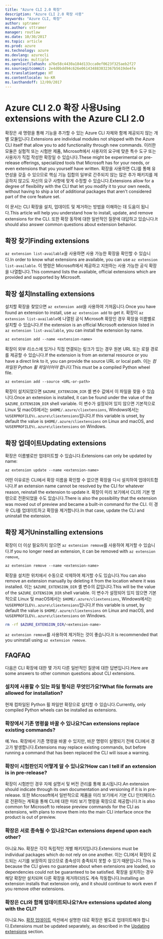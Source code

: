 ```yaml
---
title: "Azure CLI 2.0 확장"
description: "Azure CLI 2.0 확장 사용"
keywords: "Azure CLI, 확장"
author: sptramer
ms.author: sttramer
manager: routlaw
ms.date: 10/30/2017
ms.topic: article
ms.prod: azure
ms.technology: azure
ms.devlang: azurecli
ms.service: multiple
ms.openlocfilehash: a76e58c4430a184d133cca0ef0623f325aeb2f27
ms.sourcegitcommit: 2e4d0bdd94c626e061434883032367b5619de4fe
ms.translationtype: HT
ms.contentlocale: ko-KR
ms.lasthandoff: 12/09/2017
---
```

# <a name="using-extensions-with-the-azure-cli-20"></a><span data-ttu-id="af5e6-104">Azure CLI 2.0 확장 사용</span><span class="sxs-lookup"><span data-stu-id="af5e6-104">Using extensions with the Azure CLI 2.0</span></span>

<span data-ttu-id="af5e6-105">확장은 새 명령을 통해 기능을 추가할 수 있는 Azure CLI 자체와 함께 제공되지 않는 개별 모듈입니다.</span><span class="sxs-lookup"><span data-stu-id="af5e6-105">Extensions are individual modules not shipped with the Azure CLI itself that allow you to add functionality through new commands.</span></span> <span data-ttu-id="af5e6-106">이러한 모듈은 실험적 또는 시험판 제품, Microsoft에서 사용자의 요구에 맞춘 특수 도구 또는 사용자가 직접 작성한 확장일 수 있습니다.</span><span class="sxs-lookup"><span data-stu-id="af5e6-106">These might be experimental or pre-release offerings, specialized tools that Microsoft has for your needs, or even extensions that you yourself have written.</span></span> <span data-ttu-id="af5e6-107">확장을 사용하면 CLI를 통해 유연성을 갖출 수 있으므로 핵심 기능 집합의 일부로 간주되지 않는 많은 추가 패키지를 제공하지 않고도 자신의 요구 사항에 맞게 수정할 수 있습니다.</span><span class="sxs-lookup"><span data-stu-id="af5e6-107">Extensions allow for a degree of flexibility with the CLI that let you modify it to your own needs, without having to ship a lot of additional packages that aren't considered part of the core feature set.</span></span>

<span data-ttu-id="af5e6-108">이 문서는 CLI 확장을 설치, 업데이트 및 제거하는 방법을 이해하는 데 도움이 됩니다.</span><span class="sxs-lookup"><span data-stu-id="af5e6-108">This article will help you understand how to install, update, and remove extensions for the CLI.</span></span> <span data-ttu-id="af5e6-109">또한 확장 동작에 대한 일반적인 질문에 대답하고 있습니다.</span><span class="sxs-lookup"><span data-stu-id="af5e6-109">It should also answer common questions about extension behavior.</span></span>

## <a name="finding-extensions"></a><span data-ttu-id="af5e6-110">확장 찾기</span><span class="sxs-lookup"><span data-stu-id="af5e6-110">Finding extensions</span></span>

<span data-ttu-id="af5e6-111">`az extension list-available`을 사용하면 사용 가능한 확장을 확인할 수 있습니다.</span><span class="sxs-lookup"><span data-stu-id="af5e6-111">In order to know what extensions are available, you can use `az extension list-available`.</span></span> <span data-ttu-id="af5e6-112">이 명령은 Microsoft에서 제공하고 지원하는 사용 가능한 공식 확장을 나열합니다.</span><span class="sxs-lookup"><span data-stu-id="af5e6-112">This command lists the available, official extensions which are provided and supported by Microsoft.</span></span>

## <a name="installing-extensions"></a><span data-ttu-id="af5e6-113">확장 설치</span><span class="sxs-lookup"><span data-stu-id="af5e6-113">Installing extensions</span></span>

<span data-ttu-id="af5e6-114">설치할 확장을 찾았으면 `az extension add`을 사용하여 가져옵니다.</span><span class="sxs-lookup"><span data-stu-id="af5e6-114">Once you have found an extension to install, use `az extension add` to get it.</span></span> <span data-ttu-id="af5e6-115">확장이 `az extension list-available`에 나열된 공식 Microsoft 확장인 경우 확장을 이름별로 설치할 수 있습니다.</span><span class="sxs-lookup"><span data-stu-id="af5e6-115">If the extension is an official Microsoft extension listed in `az extension list-available`, you can install the extension by name.</span></span>

```azurecli
az extension add --name <extension-name>
```

<span data-ttu-id="af5e6-116">확장이 외부 리소스에 있거나 직접 연결되는 링크가 있는 경우 원본 URL 또는 로컬 경로를 제공할 수 있습니다.</span><span class="sxs-lookup"><span data-stu-id="af5e6-116">If the extension is from an external resource or you have a direct link to it, you can provide the source URL or local path.</span></span> <span data-ttu-id="af5e6-117">이는 _컴파일된 Python 휠 파일이어야 합니다_.</span><span class="sxs-lookup"><span data-stu-id="af5e6-117">This _must_ be a compiled Python wheel file.</span></span>

```azurecli
az extension add --source <URL-or-path>
```

<span data-ttu-id="af5e6-118">확장이 설치되었으면 `$AZURE_EXTENSION_DIR` 셸 변수 값에서 이 파일을 찾을 수 있습니다.</span><span class="sxs-lookup"><span data-stu-id="af5e6-118">Once an extension is installed, it can be found under the value of the `$AZURE_EXTENSION_DIR` shell variable.</span></span> <span data-ttu-id="af5e6-119">이 변수가 설정되어 있지 않으면 기본적으로 Linux 및 macOS에서는 `$HOME/.azure/cliextensions`, Windows에서는 `%USERPROFILE%\.azure\cliextensions`입니다.</span><span class="sxs-lookup"><span data-stu-id="af5e6-119">If this variable is unset, by default the value is `$HOME/.azure/cliextensions` on Linux and macOS, and `%USERPROFILE%\.azure\cliextensions` on Windows.</span></span>

## <a name="updating-extensions"></a><span data-ttu-id="af5e6-120">확장 업데이트</span><span class="sxs-lookup"><span data-stu-id="af5e6-120">Updating extensions</span></span>

<span data-ttu-id="af5e6-121">확장은 이름별로만 업데이트할 수 있습니다.</span><span class="sxs-lookup"><span data-stu-id="af5e6-121">Extensions can only be updated by name:</span></span>

```azurecli
az extension update --name <extension-name>
```

<span data-ttu-id="af5e6-122">어떤 이유로든 CLI에서 확장 이름을 확인할 수 없으면 확장을 다시 설치하여 업데이트합니다.</span><span class="sxs-lookup"><span data-stu-id="af5e6-122">If an extension name cannot be resolved by the CLI for whatever reason, reinstall the extension to update it.</span></span> <span data-ttu-id="af5e6-123">확장이 미리 보기에서 CLI의 기본 명령으로 전환되었을 수도 있습니다.</span><span class="sxs-lookup"><span data-stu-id="af5e6-123">There is also the possibility that the extension was moved out of preview and became a built-in command for the CLI.</span></span> <span data-ttu-id="af5e6-124">이 경우 CLI를 업데이트하고 확장을 제거합니다.</span><span class="sxs-lookup"><span data-stu-id="af5e6-124">In that case, update the CLI and uninstall the extension.</span></span>

## <a name="uninstalling-extensions"></a><span data-ttu-id="af5e6-125">확장 제거</span><span class="sxs-lookup"><span data-stu-id="af5e6-125">Uninstalling extensions</span></span>

<span data-ttu-id="af5e6-126">확장이 더 이상 필요하지 않으면 `az extension remove`를 사용하여 제거할 수 있습니다.</span><span class="sxs-lookup"><span data-stu-id="af5e6-126">If you no longer need an extension, it can be removed with `az extension remove`,</span></span>

```azurecli
az extension remove --name <extension-name>
```

<span data-ttu-id="af5e6-127">확장을 설치한 위치에서 수동으로 삭제하여 제거할 수도 있습니다.</span><span class="sxs-lookup"><span data-stu-id="af5e6-127">You can also remove an extension manually by deleting it from the location where it was installed.</span></span> <span data-ttu-id="af5e6-128">이는 `$AZURE_EXTENSION_DIR` 셸 변수의 값입니다.</span><span class="sxs-lookup"><span data-stu-id="af5e6-128">This will be the value of the `$AZURE_EXTENSION_DIR` shell variable.</span></span> <span data-ttu-id="af5e6-129">이 변수가 설정되어 있지 않으면 기본적으로 Linux 및 macOS에서는 `$HOME/.azure/cliextensions`, Windows에서는 `%USERPROFILE%\.azure\cliextensions`입니다.</span><span class="sxs-lookup"><span data-stu-id="af5e6-129">If this variable is unset, by default the value is `$HOME/.azure/cliextensions` on Linux and macOS, and `%USERPROFILE%\.azure\cliextensions` on Windows.</span></span>

```bash
rm -rf $AZURE_EXTENSION_DIR/<extension-name>
```

<span data-ttu-id="af5e6-130">`az extension remove`를 사용하여 제거하는 것이 좋습니다.</span><span class="sxs-lookup"><span data-stu-id="af5e6-130">It is recommended that you uninstall using `az extension remove`.</span></span>

## <a name="faq"></a><span data-ttu-id="af5e6-131">FAQ</span><span class="sxs-lookup"><span data-stu-id="af5e6-131">FAQ</span></span>

<span data-ttu-id="af5e6-132">다음은 CLI 확장에 대한 몇 가지 다른 일반적인 질문에 대한 답변입니다.</span><span class="sxs-lookup"><span data-stu-id="af5e6-132">Here are some answers to other common questions about CLI extensions.</span></span>

### <a name="what-file-formats-are-allowed-for-installation"></a><span data-ttu-id="af5e6-133">설치에 사용할 수 있는 파일 형식은 무엇인가요?</span><span class="sxs-lookup"><span data-stu-id="af5e6-133">What file formats are allowed for installation?</span></span>

<span data-ttu-id="af5e6-134">현재 컴파일된 Python 휠 파일만 확장으로 설치할 수 있습니다.</span><span class="sxs-lookup"><span data-stu-id="af5e6-134">Currently, only compiled Python wheels can be installed as extensions.</span></span>

### <a name="can-extensions-replace-existing-commands"></a><span data-ttu-id="af5e6-135">확장에서 기존 명령을 바꿀 수 있나요?</span><span class="sxs-lookup"><span data-stu-id="af5e6-135">Can extensions replace existing commands?</span></span>

<span data-ttu-id="af5e6-136">예.</span><span class="sxs-lookup"><span data-stu-id="af5e6-136">Yes.</span></span> <span data-ttu-id="af5e6-137">확장에서 기존 명령을 바꿀 수 있지만, 바꾼 명령이 실행되기 전에 CLI에서 경고가 발생합니다.</span><span class="sxs-lookup"><span data-stu-id="af5e6-137">Extensions may replace existing commands, but before running a command that has been replaced the CLI will issue a warning.</span></span>

### <a name="how-can-i-tell-if-an-extension-is-in-pre-release"></a><span data-ttu-id="af5e6-138">확장이 시험판인지 어떻게 알 수 있나요?</span><span class="sxs-lookup"><span data-stu-id="af5e6-138">How can I tell if an extension is in pre-release?</span></span>

<span data-ttu-id="af5e6-139">확장이 시험판인 경우 자체 설명서 및 버전 관리를 통해 표시됩니다.</span><span class="sxs-lookup"><span data-stu-id="af5e6-139">An extension should indicate through its own documentation and versioning if it is in pre-release.</span></span> <span data-ttu-id="af5e6-140">또한 Microsoft에서 일반적으로 제품을 미리 보기에서 기본 CLI 인터페이스로 전환하는 계획을 통해 CLI에 대한 미리 보기 명령을 확장으로 제공합니다.</span><span class="sxs-lookup"><span data-stu-id="af5e6-140">It is also common for Microsoft to release preview commands for the CLI as extensions, with plans to move them into the main CLI interface once the product is out of preview.</span></span>

### <a name="can-extensions-depend-upon-each-other"></a><span data-ttu-id="af5e6-141">확장은 서로 종속될 수 있나요?</span><span class="sxs-lookup"><span data-stu-id="af5e6-141">Can extensions depend upon each other?</span></span>

<span data-ttu-id="af5e6-142">아니요.</span><span class="sxs-lookup"><span data-stu-id="af5e6-142">No.</span></span> <span data-ttu-id="af5e6-143">확장은 각각 독립적인 개별 패키지입니다.</span><span class="sxs-lookup"><span data-stu-id="af5e6-143">Extensions must be individual packages which do not rely on one another.</span></span> <span data-ttu-id="af5e6-144">이는 CLI에서 확장이 로드되는 시기를 보장하지 않으므로 종속성이 충족되지 못할 수 있기 때문입니다.</span><span class="sxs-lookup"><span data-stu-id="af5e6-144">This is because the CLI gives no guarantee about when extensions are loaded, so dependencies could not be guaranteed to be satisfied.</span></span> <span data-ttu-id="af5e6-145">확장을 설치하는 경우 해당 확장만 설치되며 다른 확장을 제거하더라도 계속 작동합니다.</span><span class="sxs-lookup"><span data-stu-id="af5e6-145">Installing an extension installs that extension only, and it should continue to work even if you remove other extensions.</span></span>

### <a name="are-extensions-updated-along-with-the-cli"></a><span data-ttu-id="af5e6-146">확장은 CLI와 함께 업데이트되나요?</span><span class="sxs-lookup"><span data-stu-id="af5e6-146">Are extensions updated along with the CLI?</span></span>

<span data-ttu-id="af5e6-147">아니요.</span><span class="sxs-lookup"><span data-stu-id="af5e6-147">No.</span></span> <span data-ttu-id="af5e6-148">[확장 업데이트](#updating-extensions) 섹션에서 설명한 대로 확장은 별도로 업데이트해야 합니다.</span><span class="sxs-lookup"><span data-stu-id="af5e6-148">Extensions must be updated separately, as described in the [Updating extensions](#updating-extensions) section.</span></span>
